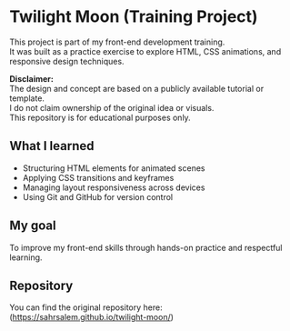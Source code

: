 # Twilight Moon (Training Project)

This project is part of my front-end development training.  
It was built as a practice exercise to explore HTML, CSS animations, and responsive design techniques.

 **Disclaimer:**  
 The design and concept are based on a publicly available tutorial or template.  
 I do not claim ownership of the original idea or visuals.  
 This repository is for educational purposes only.

## What I learned
- Structuring HTML elements for animated scenes
- Applying CSS transitions and keyframes
- Managing layout responsiveness across devices
- Using Git and GitHub for version control


## My goal
To improve my front-end skills through hands-on practice and respectful learning.

## Repository

You can find the original repository here:  
(https://sahrsalem.github.io/twilight-moon/)
